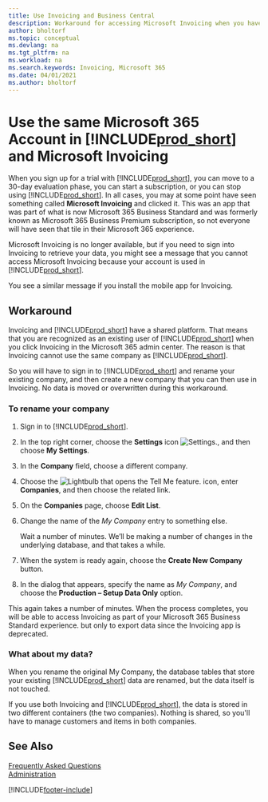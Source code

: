 ```yaml
---
title: Use Invoicing and Business Central
description: Workaround for accessing Microsoft Invoicing when you have signed up for Dynamics 365 Business Central.
author: bholtorf
ms.topic: conceptual
ms.devlang: na
ms.tgt_pltfrm: na
ms.workload: na
ms.search.keywords: Invoicing, Microsoft 365
ms.date: 04/01/2021
ms.author: bholtorf
---
```

# Use the same Microsoft 365 Account in [!INCLUDE[prod_short](includes/prod_long.md)] and Microsoft Invoicing
When you sign up for a trial with [!INCLUDE[prod_short](includes/prod_short.md)], you can move to a 30-day evaluation phase, you can start a subscription, or you can stop using [!INCLUDE[prod_short](includes/prod_short.md)]. In all cases, you may at some point have seen something called **Microsoft Invoicing** and clicked it. This was an app that was part of what is now Microsoft 365 Business Standard and was formerly known as Microsoft 365 Business Premium subscription, so not everyone will have seen that tile in their Microsoft 365 experience.  

Microsoft Invoicing is no longer available, but if you need to sign into Invoicing to retrieve your data, you might see a message that you cannot access Microsoft Invoicing because your account is used in [!INCLUDE[prod_short](includes/prod_short.md)].  

You see a similar message if you install the mobile app for Invoicing.  

## Workaround
Invoicing and [!INCLUDE[prod_short](includes/prod_short.md)] have a shared platform. That means that you are recognized as an existing user of [!INCLUDE[prod_short](includes/prod_short.md)] when you click Invoicing in the Microsoft 365 admin center. The reason is that Invoicing cannot use the same company as [!INCLUDE[prod_short](includes/prod_short.md)].  

So you will have to sign in to [!INCLUDE[prod_short](includes/prod_short.md)] and rename your existing company, and then create a new company that you can then use in Invoicing. No data is moved or overwritten during this workaround.

### To rename your company
1. Sign in to [!INCLUDE[prod_short](includes/prod_short.md)].
2. In the top right corner, choose the **Settings** icon ![Settings.](media/ui-experience/settings_icon_small.png "Settings icon for role center"), and then choose **My Settings**.
3. In the **Company** field, choose a different company.
4. Choose the ![Lightbulb that opens the Tell Me feature.](media/ui-search/search_small.png "Tell me what you want to do") icon, enter **Companies**, and then choose the related link.  
5. On the **Companies** page, choose **Edit List**.  
6. Change the name of the *My Company* entry to something else.  

    Wait a number of minutes. We’ll be making a number of changes in the underlying database, and that takes a while.
7.	When the system is ready again, choose the **Create New Company** button.  
8.  In the dialog that appears, specify the name as *My Company*, and choose the **Production – Setup Data Only** option.  

This again takes a number of minutes. When the process completes, you will be able to access Invoicing as part of your Microsoft 365 Business Standard experience. but only to export data since the Invoicing app is deprecated.  

### What about my data?
When you rename the original My Company, the database tables that store your existing [!INCLUDE[prod_short](includes/prod_short.md)] data are renamed, but the data itself is not touched.  

If you use both Invoicing and [!INCLUDE[prod_short](includes/prod_short.md)], the data is stored in two different containers (the two companies). Nothing is shared, so you'll have to manage customers and items in both companies.  

## See Also
[Frequently Asked Questions](across-faq.yml)  
[Administration](admin-setup-and-administration.md)  


[!INCLUDE[footer-include](includes/footer-banner.md)]